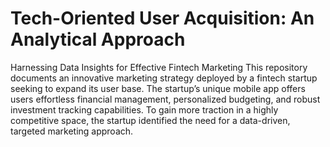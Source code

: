 # Tech-Oriented User Acquisition: An Analytical Approach
 Harnessing Data Insights for Effective Fintech Marketing This repository documents an innovative marketing strategy deployed by a fintech startup seeking to expand its user base. The startup’s unique mobile app offers users effortless financial management, personalized budgeting, and robust investment tracking capabilities. To gain more traction in a highly competitive space, the startup identified the need for a data-driven, targeted marketing approach.
